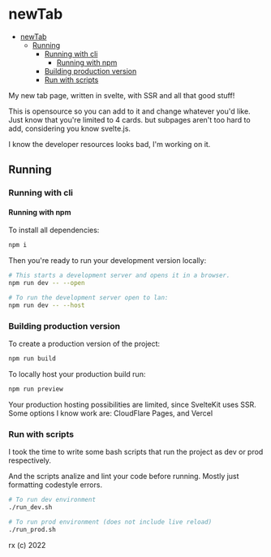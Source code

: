 # newTab

- [newTab](#newtab)
  - [Running](#running)
    - [Running with cli](#running-with-cli)
      - [Running with npm](#running-with-npm)
    - [Building production version](#building-production-version)
    - [Run with scripts](#run-with-scripts)

My new tab page, written in svelte, with SSR and all that good stuff!

This is opensource so you can add to it and change whatever you'd like.
Just know that you're limited to 4 cards. but subpages aren't too hard to add, considering you know svelte.js.

I know the developer resources looks bad, I'm working on it.

## Running

### Running with cli

#### Running with npm

To install all dependencies:

```bash
npm i
```

Then you're ready to run your development version locally:

```bash
# This starts a development server and opens it in a browser.
npm run dev -- --open

# To run the development server open to lan:
npm run dev -- --host
```

### Building production version

To create a production version of the project:

```bash
npm run build
```

To locally host your production build run:

```bash
npm run preview
```

Your production hosting possibilities are limited, since SvelteKit uses SSR.
Some options I know work are: CloudFlare Pages, and Vercel

### Run with scripts

I took the time to write some bash scripts that run the project as dev or prod respectively.

And the scripts analize and lint your code before running. Mostly just formatting codestyle errors.

```bash
# To run dev environment
./run_dev.sh

# To run prod environment (does not include live reload)
./run_prod.sh
```

rx (c) 2022
